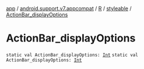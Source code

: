 [app](../../../index.md) / [android.support.v7.appcompat](../../index.md) / [R](../index.md) / [styleable](index.md) / [ActionBar_displayOptions](.)

# ActionBar_displayOptions

`static val ActionBar_displayOptions: `[`Int`](https://kotlinlang.org/api/latest/jvm/stdlib/kotlin/-int/index.html)
`static val ActionBar_displayOptions: `[`Int`](https://kotlinlang.org/api/latest/jvm/stdlib/kotlin/-int/index.html)
